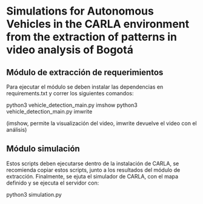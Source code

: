 
# Simulations for Autonomous Vehicles in the CARLA environment from the extraction of patterns in video analysis of Bogotá


## Módulo de extracción de requerimientos

Para ejecutar el módulo se deben instalar las dependencias en requirements.txt y correr los siguientes comandos:

python3 vehicle_detection_main.py imshow
python3 vehicle_detection_main.py imwrite

(imshow, permite la visualización del video, imwrite devuelve el video con el análisis)

## Módulo simulación

Estos scripts deben ejecutarse dentro de la instalación de CARLA, se recomienda copiar estos scripts, junto a los resultados del módulo de extracción. Finalmente, se ejuta el simulador de CARLA, con el mapa definido y se ejecuta el servidor con:

python3 simulation.py